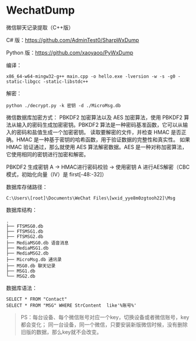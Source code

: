 # WechatDump
微信聊天记录提取（C++版）

C# 版：https://github.com/AdminTest0/SharpWxDump

Python 版：https://github.com/xaoyaoo/PyWxDump

编译：
```
x86_64-w64-mingw32-g++ main.cpp -o hello.exe -lversion -w -s -g0 -static-libgcc -static-libstdc++
```

解密：
```
python ./decrypt.py -k 密钥 -d ./MicroMsg.db
```
微信数据库加密方式： PBKDF2 加密算法以及 AES 加密算法，使用 PBKDF2 算法从输入的密码生成加密密钥。PBKDF2 算法是一种密码基准函数，它可以从输入的密码和盐值生成一个加密密钥。
读取要解密的文件，并检查 HMAC 是否正确。HMAC 是一种基于密钥的哈希函数，用于验证数据的完整性和真实性。
如果 HMAC 验证通过，那么就使用 AES 算法解密数据。AES 是一种对称加密算法，它使用相同的密钥进行加密和解密。

PBKDF2 生成密钥 A -> HMAC进行密码校验 -> 使用密钥 A 进行AES解密（CBC模式，初始化向量（IV）是 first[-48:-32]）

数据库存储路径：
```
C:\Users\[root]\Documents\WeChat Files\[wxid_yye8m0zgtooh22]\Msg
```

数据库结构：
```
.
├── FTSMSG0.db
├── FTSMSG1.db
├── FTSMSG2.db
├── MediaMSG0.db 语音消息
├── MediaMSG1.db
├── MediaMSG2.db
├── MicroMsg.db 通讯录
├── MSG0.db 聊天记录
├── MSG1.db
└── MSG2.db
```

数据库语法：
```
SELECT * FROM "Contact"
SELECT * FROM "MSG" WHERE StrContent  like'%账号%'
```

> PS：每台设备、每个微信账号对应一个key，切换设备或者微信账号，key都会变化；
> 同一台设备，同一个微信，只要安装新版微信时候，没有删除旧版的数据，那么key就不会改变。
